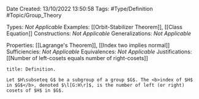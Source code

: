<div class="topSpace"></div>

Date Created: 13/10/2022 13:50:58
Tags: #Type/Definition #Topic/Group_Theory

Types: <i>Not Applicable</i>
Examples: [[Orbit-Stabilizer Theorem]], [[Class Equation]]
Constructions: <i>Not Applicable</i>
Generalizations: <i>Not Applicable</i>

Properties: [[Lagrange's Theorem]], [[Index two implies normal]]
Sufficiencies: <i>Not Applicable</i>
Equivalences: <i>Not Applicable</i>
Justifications: [[Number of left-cosets equals number of right-cosets]]

``` ad-Definition
title: Definition.

Let $H\subseteq G$ be a subgroup of a group $G$. The <b>index of $H$ in $G$</b>, denoted $\l[G:H\r]$, is the number of left (or right) cosets of $H$ in $G$.

```
